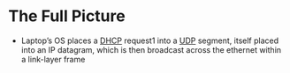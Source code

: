 # The Full Picture
- Laptop’s OS places a [DHCP](DHCP.md) request1 into a [UDP](UDP.md) segment, itself placed into an IP datagram, which is then broadcast across the ethernet within a link-layer frame